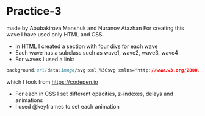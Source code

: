 # Practice-3
made by Abubakirova Manshuk and Nuranov Atazhan
For creating this  wave I have used only HTML and CSS.

- In HTML I created a section with four divs for each wave
- Each wave has a subclass such as wave1, wave2, wave3, wave4
- For waves I used a link:

```css
background:url(data:image/svg+xml,%3Csvg xmlns='http://www.w3.org/2000/svg' viewBox='0 0 800 88.7'%3E%3Cpath d='M800 56.9c-155.5 0-204.9-50-405.5-49.9-200 0-250 49.9-394.5 49.9v31.8h800v-.2-31.6z' fill='%23003F7C'/%3E%3C/svg%3E");
```
which I took from https://codepen.io

- For each in CSS I set different opacities, z-indexes, delays and animations
- I used @keyframes to set each animation
